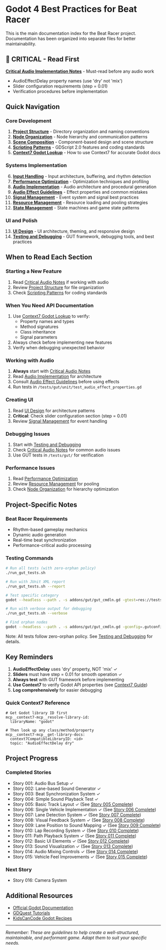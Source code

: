 # Godot 4 Best Practices for Beat Racer

This is the main documentation index for the Beat Racer project. Documentation has been organized into separate files for better maintainability.

## 🚨 CRITICAL - Read First
**[Critical Audio Implementation Notes](docs/critical-audio-notes.md)** - Must-read before any audio work
- AudioEffectDelay property names (use 'dry' not 'mix')
- Slider configuration requirements (step = 0.01)
- Verification procedures before implementation

## Quick Navigation

### Core Development
1. **[Project Structure](docs/project-structure.md)** - Directory organization and naming conventions
2. **[Node Organization](docs/node-organization.md)** - Node hierarchy and communication patterns
3. **[Scene Composition](docs/scene-composition.md)** - Component-based design and scene structure
4. **[Scripting Patterns](docs/scripting-patterns.md)** - GDScript 2.0 features and coding standards
5. **[Context7 Godot Lookup](docs/context7-godot-lookup.md)** - How to use Context7 for accurate Godot docs

### Systems Implementation
6. **[Input Handling](docs/input-handling.md)** - Input architecture, buffering, and rhythm detection
7. **[Performance Optimization](docs/performance-optimization.md)** - Optimization techniques and profiling
8. **[Audio Implementation](docs/audio-implementation.md)** - Audio architecture and procedural generation
9. **[Audio Effect Guidelines](docs/audio-effect-guidelines.md)** - Effect properties and common mistakes
10. **[Signal Management](docs/signal-management.md)** - Event system and signal best practices
11. **[Resource Management](docs/resource-management.md)** - Resource loading and pooling strategies
12. **[State Management](docs/state-management.md)** - State machines and game state patterns

### UI and Polish
13. **[UI Design](docs/ui-design.md)** - UI architecture, theming, and responsive design
14. **[Testing and Debugging](docs/testing-debugging.md)** - GUT framework, debugging tools, and best practices

## When to Read Each Section

### Starting a New Feature
1. Read [Critical Audio Notes](docs/critical-audio-notes.md) if working with audio
2. Review [Project Structure](docs/project-structure.md) for file organization
3. Check [Scripting Patterns](docs/scripting-patterns.md) for coding standards

### When You Need API Documentation
1. Use [Context7 Godot Lookup](docs/context7-godot-lookup.md) to verify:
   - Property names and types
   - Method signatures
   - Class inheritance
   - Signal parameters
2. Always check before implementing new features
3. Verify when debugging unexpected behavior

### Working with Audio
1. **Always** start with [Critical Audio Notes](docs/critical-audio-notes.md)
2. Read [Audio Implementation](docs/audio-implementation.md) for architecture
3. Consult [Audio Effect Guidelines](docs/audio-effect-guidelines.md) before using effects
4. Run tests in `/tests/gut/unit/test_audio_effect_properties.gd`

### Creating UI
1. Read [UI Design](docs/ui-design.md) for architecture patterns
2. **Critical**: Check slider configuration section (step = 0.01)
3. Review [Signal Management](docs/signal-management.md) for event handling

### Debugging Issues
1. Start with [Testing and Debugging](docs/testing-debugging.md)
2. Check [Critical Audio Notes](docs/critical-audio-notes.md) for common audio issues
3. Use GUT tests in `/tests/gut/` for verification

### Performance Issues
1. Read [Performance Optimization](docs/performance-optimization.md)
2. Review [Resource Management](docs/resource-management.md) for pooling
3. Check [Node Organization](docs/node-organization.md) for hierarchy optimization

## Project-Specific Notes

### Beat Racer Requirements
- Rhythm-based gameplay mechanics
- Dynamic audio generation
- Real-time beat synchronization
- Performance-critical audio processing

### Testing Commands
```bash
# Run all tests (with zero-orphan policy)
./run_gut_tests.sh

# Run with JUnit XML report
./run_gut_tests.sh --report

# Test specific category
godot --headless --path . -s addons/gut/gut_cmdln.gd -gtest=res://tests/gut/unit/

# Run with verbose output for debugging
./run_gut_tests.sh --verbose

# Find orphan nodes
godot --headless --path . -s addons/gut/gut_cmdln.gd -gconfig=.gutconfig.json -glog=3
```

Note: All tests follow zero-orphan policy. See [Testing and Debugging](docs/testing-debugging.md) for details.

## Key Reminders

1. **AudioEffectDelay** uses 'dry' property, NOT 'mix' ✓
2. **Sliders** must have step = 0.01 for smooth operation ✓
3. **Always test** with GUT framework before implementing
4. **Use Context7** to verify Godot API properties (see [Context7 Guide](docs/context7-godot-lookup.md))
5. **Log comprehensively** for easier debugging

### Quick Context7 Reference
```
# Get Godot library ID first
mcp__context7-mcp__resolve-library-id:
  libraryName: "godot"

# Then look up any class/method/property
mcp__context7-mcp__get-library-docs:
  context7CompatibleLibraryID: <id>
  topic: "AudioEffectDelay dry"
```

## Project Progress

### Completed Stories
- Story 001: Audio Bus Setup ✓
- Story 002: Lane-based Sound Generator ✓
- Story 003: Beat Synchronization System ✓
- Story 004: Simple Sound Playback Test ✓
- Story 005: Basic Track Layout ✓ (See [Story 005 Complete](docs/story-005-complete.md))
- Story 006: Single Vehicle Implementation ✓ (See [Story 006 Complete](docs/story-006-complete.md))
- Story 007: Lane Detection System ✓ (See [Story 007 Complete](docs/story-007-complete.md))
- Story 008: Visual Feedback System ✓ (See [Story 008 Complete](docs/story-008-complete.md))
- Story 009: Lane Position to Sound Mapping ✓ (See [Story 009 Complete](docs/story-009-complete.md))
- Story 010: Lap Recording System ✓ (See [Story 010 Complete](docs/story-010-complete.md))
- Story 011: Path Playback System ✓ (See [Story 011 Complete](docs/story-011-complete.md))
- Story 012: Basic UI Elements ✓ (See [Story 012 Complete](docs/story-012-complete.md))
- Story 013: Sound Visualization ✓ (See [Story 013 Complete](docs/story-013-complete.md))
- Story 014: Audio Mixing Controls ✓ (See [Story 014 Complete](docs/story-014-complete.md))
- Story 015: Vehicle Feel Improvements ✓ (See [Story 015 Complete](docs/story-015-complete.md))

### Next Story
- Story 016: Camera System

## Additional Resources

- [Official Godot Documentation](https://docs.godotengine.org/en/stable/)
- [GDQuest Tutorials](https://www.gdquest.com/)
- [KidsCanCode Godot Recipes](https://kidscancode.org/godot_recipes/)

---

*Remember: These are guidelines to help create a well-structured, maintainable, and performant game. Adapt them to suit your specific needs.*